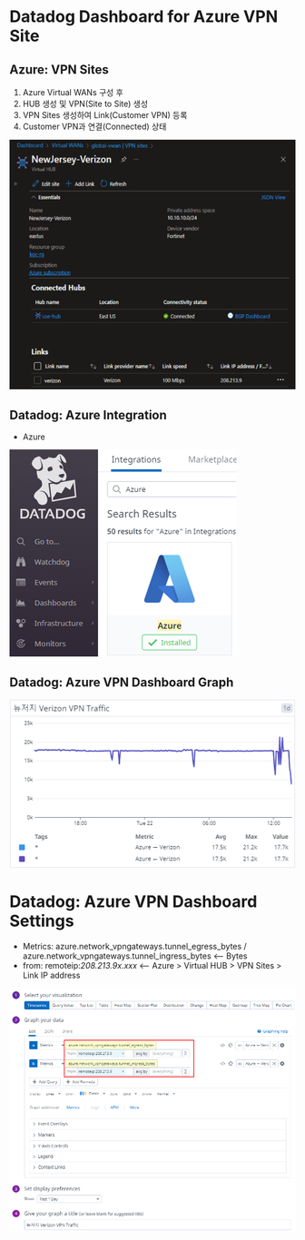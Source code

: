 # Datadog Dashboard for Azure VPN Site

## Azure: VPN Sites
1. Azure Virtual WANs 구성 후
2. HUB 생성 및 VPN(Site to Site) 생성
3. VPN Sites 생성하여 Link(Customer VPN) 등록
4. Customer VPN과 연결(Connected) 상태

![Azure-Hub-VPN-Site](img/azure-hub-vpn-sites.png)

## Datadog: Azure Integration
- Azure

![Datadog-Azure-Integration](img/datadog-azure-integrations.png)

## Datadog: Azure VPN Dashboard Graph

![Datadog-Azure-VPN-Dashboard](img/datadog-azure-vpn-dashboard.png)

# Datadog: Azure VPN Dashboard Settings
- Metrics: azure.network_vpngateways.tunnel_egress_bytes / azure.network_vpngateways.tunnel_ingress_bytes <-- Bytes
- from: remoteip:_208.213.9x.xxx_ <-- Azure > Virtual HUB > VPN Sites > Link IP address

![Datadog-Azure-VPN-Dashboard-Settings](img/datadog-azure-vpn-dashboard-settings.png)
